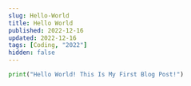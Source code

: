 ```yaml
---
slug: Hello-World
title: Hello World
published: 2022-12-16
updated: 2022-12-16
tags: [Coding, "2022"]
hidden: false
---
```


```py
print("Hello World! This Is My First Blog Post!")
```

